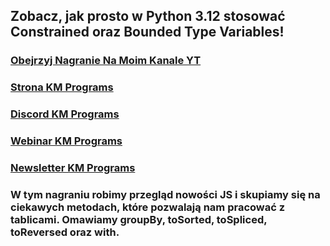 ## Zobacz, jak prosto w Python 3.12 stosować Constrained oraz Bounded Type Variables!

### [Obejrzyj Nagranie Na Moim Kanale YT](https://youtu.be/9vE688v_Hco)
### [Strona KM Programs](https://km-programs.pl/)
### [Discord KM Programs](https://discord.com/invite/a6SXsjjBMx)
### [Webinar KM Programs](https://km-programs.pl/webinar/)
### [Newsletter KM Programs](https://km-programs.pl/newsletter/)

### W tym nagraniu robimy przegląd nowości JS i skupiamy się na ciekawych metodach, które pozwalają nam pracować z tablicami. Omawiamy groupBy, toSorted, toSpliced, toReversed oraz with.
